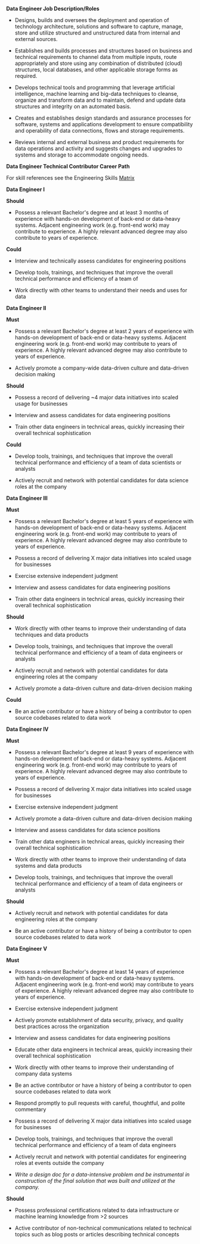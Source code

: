 **Data Engineer Job Description/Roles**

* Designs, builds and oversees the deployment and operation of technology architecture, solutions and software to capture, manage, store and utilize structured and unstructured data from internal and external sources. 

* Establishes and builds processes and structures based on business and technical requirements to channel data from multiple inputs, route appropriately and store using any combination of distributed (cloud) structures, local databases, and other applicable storage forms as required.  

* Develops technical tools and programming that leverage artificial intelligence, machine learning and big-data techniques to cleanse, organize and transform data and to maintain, defend and update data structures and integrity on an automated basis. 

* Creates and establishes design standards and assurance processes for software, systems and applications development to ensure compatibility and operability of data connections, flows and storage requirements. 

* Reviews internal and external business and product requirements for data operations and activity and suggests changes and upgrades to systems and storage to accommodate ongoing needs.

**Data Engineer Technical Contributor Career Path**

For skill references see the Engineering Skills [Matrix](https://docs.google.com/spreadsheets/d/1m3XRDDWf6_d8dJWgmuCASGIuepH0pM790tp1rFXOr2Q/edit#gid=1076658638)

**Data Engineer I**

**Should**

* Possess a relevant Bachelor's degree and at least 3 months of experience with hands-on development of back-end or data-heavy systems.  Adjacent engineering work (e.g. front-end work) may contribute to experience.  A highly relevant advanced degree may also contribute to years of experience.

**Could**

* Interview and technically assess candidates for engineering positions

* Develop tools, trainings, and techniques that improve the overall technical performance and efficiency of a team of 

* Work directly with other teams to understand their needs and uses for data

**Data Engineer II**

**Must**

* Possess a relevant Bachelor's degree at least 2 years of experience with hands-on development of back-end or data-heavy systems.  Adjacent engineering work (e.g. front-end work) may contribute to years of experience.  A highly relevant advanced degree may also contribute to years of experience.

* Actively promote a company-wide data-driven culture and data-driven decision making

**Should**

* Possess a record of delivering ~4 major data initiatives into scaled usage for businesses

* Interview and assess candidates for data engineering positions

* Train other data engineers in technical areas, quickly increasing their overall technical sophistication

**Could**

* Develop tools, trainings, and techniques that improve the overall technical performance and efficiency of a team of data scientists or analysts

* Actively recruit and network with potential candidates for data science roles at the company

**Data Engineer III**

**Must**

* Possess a relevant Bachelor's degree at least 5 years of experience with hands-on development of back-end or data-heavy systems.  Adjacent engineering work (e.g. front-end work) may contribute to years of experience.  A highly relevant advanced degree may also contribute to years of experience.

* Possess a record of delivering X major data initiatives into scaled usage for businesses

* Exercise extensive independent judgment

* Interview and assess candidates for data engineering positions

* Train other data engineers in technical areas, quickly increasing their overall technical sophistication

**Should**

* Work directly with other teams to improve their understanding of data techniques and data products

* Develop tools, trainings, and techniques that improve the overall technical performance and efficiency of a team of data engineers or analysts

* Actively recruit and network with potential candidates for data engineering roles at the company

* Actively promote a data-driven culture and data-driven decision making

**Could**

* Be an active contributor or have a history of being a contributor to open source codebases related to data work

**Data Engineer IV**

**Must**

* Possess a relevant Bachelor's degree at least 9 years of experience with hands-on development of back-end or data-heavy systems.  Adjacent engineering work (e.g. front-end work) may contribute to years of experience.  A highly relevant advanced degree may also contribute to years of experience.

* Possess a record of delivering X major data initiatives into scaled usage for businesses

* Exercise extensive independent judgment

* Actively promote a data-driven culture and data-driven decision making

* Interview and assess candidates for data science positions

* Train other data engineers in technical areas, quickly increasing their overall technical sophistication

* Work directly with other teams to improve their understanding of data systems and data products

* Develop tools, trainings, and techniques that improve the overall technical performance and efficiency of a team of data engineers or analysts

**Should**

* Actively recruit and network with potential candidates for data engineering roles at the company

* Be an active contributor or have a history of being a contributor to open source codebases related to data work

**Data Engineer V**

**Must**

* Possess a relevant Bachelor's degree at least 14 years of experience with hands-on development of back-end or data-heavy systems.  Adjacent engineering work (e.g. front-end work) may contribute to years of experience.  A highly relevant advanced degree may also contribute to years of experience.

* Exercise extensive independent judgment

* Actively promote establishment of data security, privacy, and quality best practices across the organization

* Interview and assess candidates for data engineering positions

* Educate other data engineers in technical areas, quickly increasing their overall technical sophistication

* Work directly with other teams to improve their understanding of company data systems

* Be an active contributor or have a history of being a contributor to open source codebases related to data work

* Respond promptly to pull requests with careful, thoughtful, and polite commentary

* Possess a record of delivering X major data initiatives into scaled usage for businesses

* Develop tools, trainings, and techniques that improve the overall technical performance and efficiency of a team of data engineers

* Actively recruit and network with potential candidates for engineering roles at events outside the company

* *Write a design doc for a data-intensive problem and be instrumental in construction of the final solution that was built and utilized at the company.*

**Should**

* Possess professional certifications related to data infrastructure or machine learning knowledge from >2 sources

* Active contributor of non-technical communications related to technical topics such as blog posts or articles describing technical concepts

